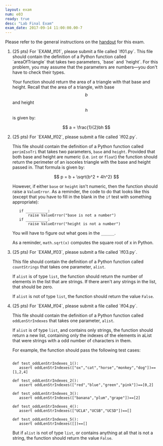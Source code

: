 ```yaml
---
layout: exam
num: e03
ready: true
desc: "Lab Final Exam"
exam_date: 2017-09-14 11:00:00.00-7
---
```


<style>

body {
  font-size: 14px;
}

</style>

Please refer to the general instructions on the [handout](handout) for this exam.

<ol>

<li class="page-break-before" markdown="1"> (25 pts) For `EXAM_lf01`, please submit a file called `lf01.py`.   This file should contain the definition of a Python function called `areaOfTriangle` that takes two parameters, `base` and `height`.  For this problem, you may assume that the parameters are numbers&mdash;you don't have to check their types.

Your function should return the area of a triangle with that base and height.  Recall that the area of a triangle, with base $$ b $$ and height $$ h $$ is given by:

$$
a = \frac{1}{2}bh
$$


</li>


<li  markdown="1"> (25 pts) For `EXAM_lf02`, please submit a file called `lf02.py`.

This file should contain the definition of a Python function called
`perimIsoTri` that takes two parameters, `base` and `height`.
Provided that both base and height are numeric (i.e. `int` or `float`)
the function should return the perimeter of an isoceles triangle with
the base and height passed in.  That formula is given by:

$$
p = b + \sqrt{b^2 + 4h^2} 
$$

However, if either `base` or `height` isn't numeric, then the function should raise a `ValueError`.  As a reminder, the code to do that looks like this (except that you have to fill in the blank in the `if` test with something appropriate):

```
   if __________:
       raise ValueError("base is not a number")
   if __________:
       raise ValueError("height is not a number")
```

You will have to figure out what goes in the `______`.

As a reminder, `math.sqrt(x)` computes the square root of x in Python.
</li>

<li class="page-break-before" markdown="1"> (25 pts) For `EXAM_lf03`, please submit a file called `lf03.py`.

This file should contain the definition of a Python function called `countStrings` that takes one parameter, `alist`. 

If `alist` is of type `list`, the function should return the number of elements in the list that are strings.	If there aren't any strings in the list, that should be zero.

If `alist` is not of type `list`, the function should return the value `False`.

</li>

<li markdown="1"> (25 pts) For `EXAM_lf04`, please submit a file called `lf04.py`.

This file should contain the definition of a Python function called `oddLenStrIndexes` that takes one parameter, `alist`. 

If `alist` is of type `list`, and contains only strings, the function should return a new list, containing only the indexes of the elements in aList that were strings with a odd number of characters in them.

For example, the function should pass the following test cases:

```

def test_oddLenStrIndexes_1():
   assert oddLenStrIndexes(["ox","cat","horse","monkey","dog"])==[1,2,4]

def test_oddLenStrIndexes_2():
   assert oddLenStrIndexes(["red","blue","green","pink"])==[0,2]

def test_oddLenStrIndexes_3():
   assert oddLenStrIndexes(["banana","plum","grape"])==[2]

def test_oddLenStrIndexes_4():
   assert oddLenStrIndexes(["UCLA","UCSB","UCSD"])==[]

def test_oddLenStrIndexes_5():
   assert oddLenStrIndexes([])==[]

```

But if `alist` is not of type `list`, or contains anything at all that is
not a string, the function should return the value `False`.

</li>

</ol>